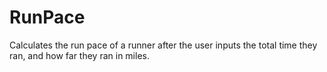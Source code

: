 # RunPace
Calculates the run pace of a runner after the user inputs the total time they ran, and how far they ran in miles.
